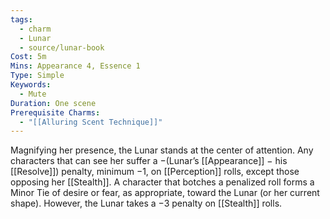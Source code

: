 ```yaml
---
tags:
  - charm
  - Lunar
  - source/lunar-book
Cost: 5m
Mins: Appearance 4, Essence 1
Type: Simple
Keywords:
  - Mute
Duration: One scene
Prerequisite Charms:
  - "[[Alluring Scent Technique]]"
---
```

Magnifying her presence, the Lunar stands at the center of attention. Any characters that can see her suffer a −(Lunar’s [[Appearance]] − his [[Resolve]]) penalty, minimum −1, on [[Perception]] rolls, except those opposing her [[Stealth]]. A character that botches a penalized roll forms a Minor Tie of desire or fear, as appropriate, toward the Lunar (or her current shape). However, the Lunar takes a −3 penalty on [[Stealth]] rolls.